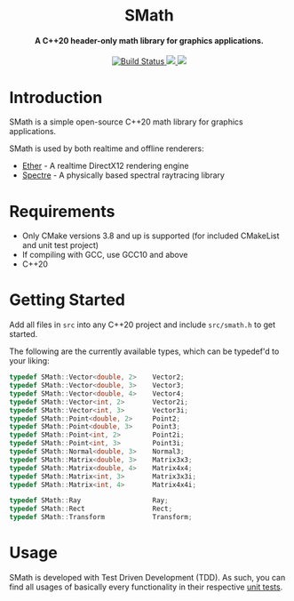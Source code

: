 <h1 align="center">
    SMath
  <br>
</h1>
<h4 align="center">A C++20 header-only math library for graphics applications.</h4>

<p align="center">
  <a href="https://github.com/Eclmist/SMath/actions">
    <img src="https://github.com/eclmist/SMath/workflows/build/badge.svg" alt="Build Status">
  </a>
  <a href="#------">
    <img src="https://img.shields.io/badge/stability-stable-4cc95a.svg">
  </a>
  <a href="https://www.gnu.org/licenses/gpl-3.0.en.html">
    <img src="https://img.shields.io/badge/license-GPL3--or--later-blue.svg">
  </a>
</p>

# Introduction
SMath is a simple open-source C++20 math library for graphics applications.

SMath is used by both realtime and offline renderers:
- [Ether](https://github.com/Eclmist/Ether) - A realtime DirectX12 rendering engine
- [Spectre](https://github.com/Eclmist/Spectre) - A physically based spectral raytracing library

# Requirements
- Only CMake versions 3.8 and up is supported (for included CMakeList and unit test project)
- If compiling with GCC, use GCC10 and above
- C++20

# Getting Started
Add all files in `src` into any C++20 project and include `src/smath.h` to get started.

The following are the currently available types, which can be typedef'd to your liking:
```c++
typedef SMath::Vector<double, 2>    Vector2;
typedef SMath::Vector<double, 3>    Vector3;
typedef SMath::Vector<double, 4>    Vector4;
typedef SMath::Vector<int, 2>       Vector2i;
typedef SMath::Vector<int, 3>       Vector3i;
typedef SMath::Point<double, 2>     Point2;
typedef SMath::Point<double, 3>     Point3;
typedef SMath::Point<int, 2>        Point2i;
typedef SMath::Point<int, 3>        Point3i;
typedef SMath::Normal<double, 3>    Normal3;
typedef SMath::Matrix<double, 3>    Matrix3x3;
typedef SMath::Matrix<double, 4>    Matrix4x4;
typedef SMath::Matrix<int, 3>       Matrix3x3i;
typedef SMath::Matrix<int, 4>       Matrix4x4i;

typedef SMath::Ray                  Ray;
typedef SMath::Rect                 Rect;
typedef SMath::Transform            Transform;
```

# Usage
SMath is developed with Test Driven Development (TDD). As such, you can find all usages of basically every functionality in their respective [unit tests](https://github.com/Eclmist/SMath/tree/master/tests/src).

